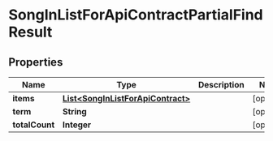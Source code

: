 

# SongInListForApiContractPartialFindResult


## Properties

Name | Type | Description | Notes
------------ | ------------- | ------------- | -------------
**items** | [**List&lt;SongInListForApiContract&gt;**](SongInListForApiContract.md) |  |  [optional]
**term** | **String** |  |  [optional]
**totalCount** | **Integer** |  |  [optional]



